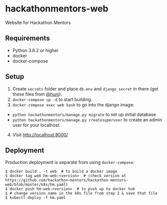 # hackathonmentors-web

Website for Hackathon Mentors

## Requirements

- Python 3.8.2 or higher
- docker
- docker-compose

## Setup

1. Create `secrets` folder and place `db.env` and `django_secret` in there (get these files from [@hunj](https://github.com/hunj)).
2. `docker-compose up -d` to start building.
3. `docker-compose exec web bash` to go into the django image:
  - `python hackathonmentors/manage.py migrate` to set up initial database
  - `python hackathonmentors/manage.py createsuperuser` to create an admin user for your localhost.
4. Visit [http://localhost:8000/](http://localhost:8000/)

## Deployment

Production deployment is separate from using `docker-compose`:

```shell
$ docker build . -t web  # to build a docker image
$ docker tag web hm-web:<version>  # (check version at https://github.com/hackathon-mentors/hackathon-mentors-web/blob/master/k8s/hm.yaml)
$ docker push hm-web:<version>  # to push up to docker hub
$ # change version name in the k8s file from step 2 & save that file
$ kubectl deploy -f hm.yaml
```
